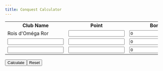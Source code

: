 ```yaml
---
title: Conquest Calculator
---
```


<table>
<tbody>
<tr>
<td style="text-align: center;"><strong>Club Name</strong></td>
<td style="text-align: center;"><strong>Point</strong></td>
<td style="text-align: center;"><strong>Bonus</strong></td>
</tr>
<tr>
<td>Rois d'Om&eacute;ga Ror</td>
<td><input id="club1p" maxlength="5" name="club1p" required="" type="number" /></td>
<td><input id="club1b" maxlength="2" name="club2b" required="" type="number" value="0" /></td>
</tr>
<tr>
<td><input id="club2n" name="club2n" required="" type="text" /></td>
<td><input id="club2p" maxlength="5" name="club2p" required="" type="number" /></td>
<td><input id="club2b" maxlength="2" name="club2b" required="" type="number" value="0" /></td>
</tr>
<tr>
<td><input id="club3n" name="club3n" required="" type="text" /></td>
<td><input id="club3p" maxlength="5" name="club3p" required="" type="number" /></td>
<td><input id="club3b" maxlength="2" name="club3b" required="" type="number" value="0" /></td>
</tr>
</tbody>
</table>
<input type="submit" name="submit" value="Calculate"><input type="reset">
